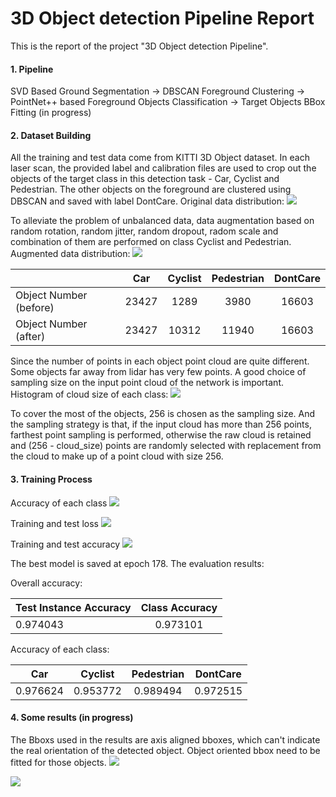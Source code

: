 # 3D Object detection Pipeline Report

This is the report of the project "3D Object detection Pipeline".

#### 1. Pipeline
SVD Based Ground Segmentation -> DBSCAN Foreground Clustering -> PointNet++ based Foreground Objects Classification -> Target Objects BBox Fitting (in progress)


#### 2. Dataset Building
All the training and test data come from KITTI 3D Object dataset. In each laser scan, the provided label and calibration files are used to crop out the objects of the target class in this detection task - Car, Cyclist and Pedestrian. The other objects on the foreground are clustered using DBSCAN and saved with label DontCare. Original data distribution:
![](https://github.com/yf26/Hands-On-Point-Cloud-Processing/blob/master/HomeworkFinal/report/data_percentage_before.png) 

To alleviate the problem of unbalanced data, data augmentation based on random rotation, random jitter, random dropout, radom scale and combination of them are performed on class Cyclist and Pedestrian. Augmented data distribution:
![](https://github.com/yf26/Hands-On-Point-Cloud-Processing/blob/master/HomeworkFinal/report/data_percentage_after.png) 


|       | Car     | Cyclist     | Pedestrian | DontCare |
| ---------- | :-----------:  | :-----------: | :-----------: | :-----------: |
|  Object Number (before)  | 23427     | 1289     | 3980 | 16603 |
|  Object Number (after)  | 23427     | 10312     | 11940 | 16603 |


Since the number of points in each object point cloud are quite different. Some objects far away from lidar has very few points. A good choice of sampling size on the input point cloud of the network is important. Histogram of cloud size of each class:
![](https://github.com/yf26/Hands-On-Point-Cloud-Processing/blob/master/HomeworkFinal/report/data_pts_num_histogram.png) 


To cover the most of the objects, 256 is chosen as the sampling size. And the sampling strategy is that, if the input cloud has more than 256 points, farthest point sampling is performed, otherwise the raw cloud is retained and (256 - cloud_size) points are randomly selected with replacement from the cloud to make up of a point cloud with size 256.




#### 3. Training Process
Accuracy of each class
![](https://github.com/yf26/Hands-On-Point-Cloud-Processing/blob/master/HomeworkFinal/report/augmentated_nll_loss_256pts/acc_of_each_cls.png) 


Training and test loss
![](https://github.com/yf26/Hands-On-Point-Cloud-Processing/blob/master/HomeworkFinal/report/augmentated_nll_loss_256pts/loss.png) 



Training and test accuracy
![](https://github.com/yf26/Hands-On-Point-Cloud-Processing/blob/master/HomeworkFinal/report/augmentated_nll_loss_256pts/overall_acc.png) 



The best model is saved at epoch 178. The evaluation results:

Overall accuracy:

| Test Instance Accuracy     | Class Accuracy     |
| ---------- | :-----------:  |
| 0.974043     | 0.973101    |

Accuracy of each class:

 | Car     | Cyclist     | Pedestrian | DontCare |
  | :-----------: | :-----------: | :-----------: | :-----------: |
  | 0.976624     | 0.953772     | 0.989494 | 0.972515 |


  
#### 4. Some results (in progress)
The Bboxs used in the results are axis aligned bboxes, which can't indicate the real orientation of the detected object. Object oriented bbox need to be fitted for those objects.
![](https://github.com/yf26/Hands-On-Point-Cloud-Processing/blob/master/HomeworkFinal/report/result1.png)

![](https://github.com/yf26/Hands-On-Point-Cloud-Processing/blob/master/HomeworkFinal/report/result2.png) 
